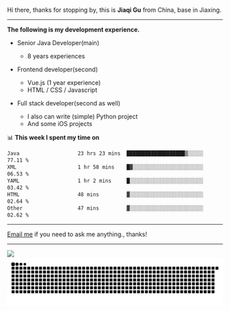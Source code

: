 Hi there, thanks for stopping by, this is **Jiaqi Gu** from China, base in Jiaxing.

---

**The following is my development experience.**

- Senior Java Developer(main)
  - 8 years experiences

- Frontend developer(second)
  - Vue.js (1 year experience)
  - HTML / CSS / Javascript
  
- Full stack developer(second as well)
  - I also can write (simple) Python project
  - And some iOS projects

📊 **This week I spent my time on**
<!--START_SECTION:waka-->

```text
Java                   23 hrs 23 mins  ███████████████████▒░░░░░   77.11 %
XML                    1 hr 58 mins    █▓░░░░░░░░░░░░░░░░░░░░░░░   06.53 %
YAML                   1 hr 2 mins     █░░░░░░░░░░░░░░░░░░░░░░░░   03.42 %
HTML                   48 mins         ▓░░░░░░░░░░░░░░░░░░░░░░░░   02.64 %
Other                  47 mins         ▓░░░░░░░░░░░░░░░░░░░░░░░░   02.62 %
```

<!--END_SECTION:waka-->

---

[Email me](mailto:htk2klwgr@mozmail.com?subject=Hiring_from_GitHub) if you need to ask me anything., thanks!

---

![]( https://visitor-badge.glitch.me/badge?page_id=githubgujiaqi)
![]( https://github.com/droid-Q/droid-Q/raw/output/github-contribution-grid-snake.svg#gh-dark-mode-only)
